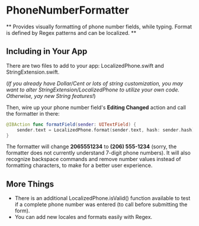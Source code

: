 # PhoneNumberFormatter

** Provides visually formatting of phone number fields, while typing. Format is defined by Regex patterns and can be localized. **


## Including in Your App

There are two files to add to your app: LocalizedPhone.swift and StringExtension.swift. 

(*If you already have Dollar/Cent or lots of string customization, you may want to alter StringExtension/LocalizedPhone to utilize your own code. Otherwise, yay new String features!*)

Then, wire up your phone number field's **Editing Changed** action and call the formatter in there:

```swift
@IBAction func formatField(sender: UITextField) {
    sender.text = LocalizedPhone.format(sender.text, hash: sender.hash)
}
```

The formatter will change **2065551234** to **(206) 555-1234** (sorry, the formatter does not currently understand 7-digit phone numbers). It will also recognize backspace commands and remove number values instead of formatting characters, to make for a better user experience.

## More Things

- There is an additional LocalizedPhone.isValid() function available to test if a complete phone number was entered (to call before submitting the form).
- You can add new locales and formats easily with Regex.

